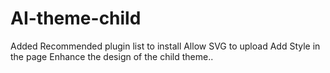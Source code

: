 # AI-theme-child

Added Recommended plugin list to install
Allow SVG to upload
Add Style in the page
Enhance the design of the child theme..